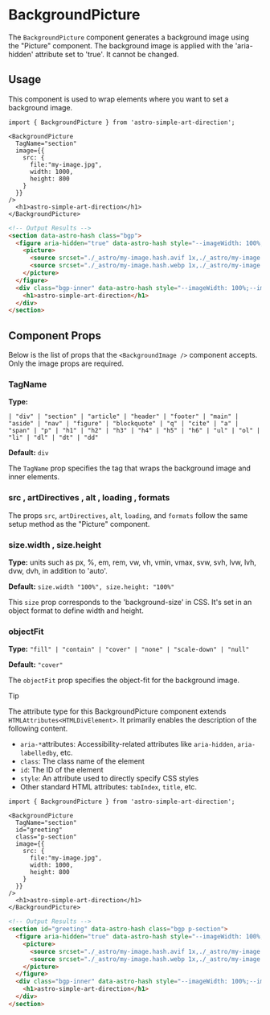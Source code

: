 # **BackgroundPicture**

The `BackgroundPicture` component generates a background image using the "Picture" component.
The background image is applied with the 'aria-hidden' attribute set to 'true'. It cannot be changed.

## **Usage**

This component is used to wrap elements where you want to set a background image.

```tsx
import { BackgroundPicture } from 'astro-simple-art-direction';

<BackgroundPicture
  TagName="section" 
  image={{ 
    src: {
      file:"my-image.jpg",
      width: 1000,
      height: 800
    }
  }}
/>
  <h1>astro-simple-art-direction</h1>
</BackgroundPicture>
```

```html
<!-- Output Results -->
<section data-astro-hash class="bgp">
  <figure aria-hidden="true" data-astro-hash style="--imageWidth: 100%;--imageHeight: 100%;--attachment: cover;">
    <picture>
      <source srcset="./_astro/my-image.hash.avif 1x,./_astro/my-image.hash.avif 2x" sizes="(max-width: 500px) 100vw, 500px" type="image/avif">
      <source srcset="./_astro/my-image.hash.webp 1x,./_astro/my-image.hash.webp 2x" sizes="(max-width: 500px) 100vw, 500px" type="image/webp"> <img width="500" height="2000" src="./_astro/my-image.hash.jpg" srcset="./_astro/my-image.hash.jpg 1x,./_astro/my-image.hash.jpg 2x" sizes="(max-width: 500px) 100vw, 500px" loading="lazy" decoding="auto" alt="">
    </picture>
  </figure>
  <div class="bgp-inner" data-astro-hash style="--imageWidth: 100%;--imageHeight: 100%;--attachment: cover;">
    <h1>astro-simple-art-direction</h1>
  </div>
</section>
```

## **Component Props**

Below is the list of props that the ```<BackgroundImage />``` component accepts. Only the image props are required.

### **TagName**

**Type:**

```tsx
| "div" | "section" | "article" | "header" | "footer" | "main" | "aside" | "nav" | "figure" | "blockquote" | "q" | "cite" | "a" | "span" | "p" | "h1" | "h2" | "h3" | "h4" | "h5" | "h6" | "ul" | "ol" | "li" | "dl" | "dt" | "dd"
```

**Default:** `div`

The `TagName` prop specifies the tag that wraps the background image and inner elements.

### **src** , **artDirectives** , **alt** , **loading** , **formats**

The props `src`, `artDirectives`, `alt`, `loading`, and `formats` follow the same setup method as the "Picture" component.

### **size.width** , **size.height**

**Type:** units such as px, %, em, rem, vw, vh, vmin, vmax, svw, svh, lvw, lvh, dvw, dvh, in addition to 'auto'.

**Default:** `size.width "100%", size.height: "100%"`

This `size` prop corresponds to the 'background-size' in CSS. It's set in an object format to define width and height.

### **objectFit**

**Type:** `"fill" | "contain" | "cover" | "none" | "scale-down" | "null"`

**Default:** `"cover"`

The `objectFit` prop specifies the object-fit for the background image.

>[!TIP]
>The attribute type for this BackgroundPicture component extends `HTMLAttributes<HTMLDivElement>`.
>It primarily enables the description of the following content.
>
>- `aria-*`attributes: Accessibility-related attributes like `aria-hidden`, `aria-labelledby`, etc.
>- `class`: The class name of the element
>- `id`: The ID of the element
>- `style`: An attribute used to directly specify CSS styles
>- Other standard HTML attributes: `tabIndex`, `title`, etc.
>
```tsx
import { BackgroundPicture } from 'astro-simple-art-direction';

<BackgroundPicture
  TagName="section" 
  id="greeting"
  class="p-section"
  image={{ 
    src: {
      file:"my-image.jpg",
      width: 1000,
      height: 800
    }
  }}
/>
  <h1>astro-simple-art-direction</h1>
</BackgroundPicture>
```

```html
<!-- Output Results -->
<section id="greeting" data-astro-hash class="bgp p-section">
  <figure aria-hidden="true" data-astro-hash style="--imageWidth: 100%;--imageHeight: 100%;--attachment: cover;">
    <picture>
      <source srcset="./_astro/my-image.hash.avif 1x,./_astro/my-image.hash.avif 2x" sizes="(max-width: 500px) 100vw, 500px" type="image/avif">
      <source srcset="./_astro/my-image.hash.webp 1x,./_astro/my-image.hash.webp 2x" sizes="(max-width: 500px) 100vw, 500px" type="image/webp"> <img width="500" height="2000" src="./_astro/my-image.hash.jpg" srcset="./_astro/my-image.hash.jpg 1x,./_astro/my-image.hash.jpg 2x" sizes="(max-width: 500px) 100vw, 500px" loading="lazy" decoding="auto" alt="">
    </picture>
  </figure>
  <div class="bgp-inner" data-astro-hash style="--imageWidth: 100%;--imageHeight: 100%;--attachment: cover;">
    <h1>astro-simple-art-direction</h1>
  </div>
</section>
```
